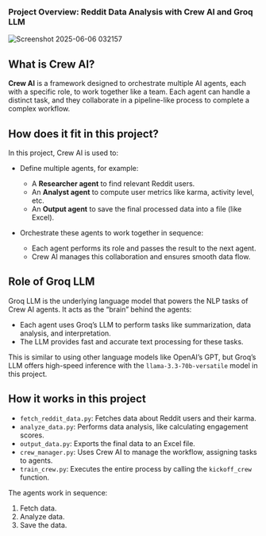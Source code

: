 ### Project Overview: Reddit Data Analysis with Crew AI and Groq LLM

![Screenshot 2025-06-06 032157](https://github.com/user-attachments/assets/d3512bce-b5cc-4420-a564-67ab8f1e8471)

## What is Crew AI?

**Crew AI** is a framework designed to orchestrate multiple AI agents, each with a specific role, to work together like a team. Each agent can handle a distinct task, and they collaborate in a pipeline-like process to complete a complex workflow.

## How does it fit in this project?

In this project, Crew AI is used to:

- Define multiple agents, for example:
  - A **Researcher agent** to find relevant Reddit users.
  - An **Analyst agent** to compute user metrics like karma, activity level, etc.
  - An **Output agent** to save the final processed data into a file (like Excel).

- Orchestrate these agents to work together in sequence:
  - Each agent performs its role and passes the result to the next agent.
  - Crew AI manages this collaboration and ensures smooth data flow.

## Role of Groq LLM

Groq LLM is the underlying language model that powers the NLP tasks of Crew AI agents. It acts as the “brain” behind the agents:

- Each agent uses Groq’s LLM to perform tasks like summarization, data analysis, and interpretation.
- The LLM provides fast and accurate text processing for these tasks.

This is similar to using other language models like OpenAI’s GPT, but Groq’s LLM offers high-speed inference with the `llama-3.3-70b-versatile` model in this project.

## How it works in this project

- `fetch_reddit_data.py`: Fetches data about Reddit users and their karma.
- `analyze_data.py`: Performs data analysis, like calculating engagement scores.
- `output_data.py`: Exports the final data to an Excel file.
- `crew_manager.py`: Uses Crew AI to manage the workflow, assigning tasks to agents.
- `train_crew.py`: Executes the entire process by calling the `kickoff_crew` function.

The agents work in sequence:
1. Fetch data.
2. Analyze data.
3. Save the data.
